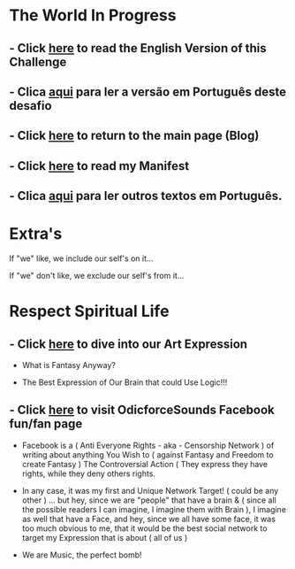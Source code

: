 # The World In Progress

## - Click [here](./EN_EN/README.md) to read the English Version of this Challenge

## - Clica [aqui](./PT_PT/README.md) para ler a versão em Português deste desafio

## - Click [here](https://wiki.odicforcesounds.com) to return to the main page (Blog)

## - Click [here](./MANIFEST.md) to read my Manifest

## - Clica [aqui](../blogs/pt/) para ler outros textos em Português.  

# Extra's

If "we" like, we include our self's on it... 

If "we" don't like, we exclude our self's from it...

# Respect Spiritual Life

## - Click [here](https://wiki.odicforcesounds.com/art/) to dive into our Art Expression

- What is Fantasy Anyway? 

- The Best Expression of Our Brain that could Use Logic!!!

## - Click [here](https://www.facebook.com/odicforcesounds) to visit OdicforceSounds Facebook fun/fan page 

- Facebook is a ( Anti Everyone Rights - aka - Censorship Network ) of writing about anything You Wish to ( against Fantasy and Freedom to create Fantasy ) The Controversial Action ( They express they have rights, while they deny others rights. 

- In any case, it was my first and Unique Network Target! ( could be any other ) ... but hey, since we are "people" that have a brain & ( since all the possible readers I can imagine, I imagine them with Brain ), I imagine as well that have a Face, and hey, since we all have some face, it was too much obvious to me, that it would be the best social network to target my Expression that is about ( all of us )

- We are Music, the perfect bomb!
